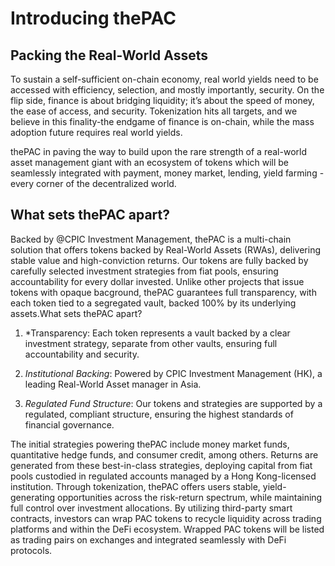 # Introducing thePAC

## Packing the Real-World Assets

To sustain a self-sufficient on-chain economy, real world yields need to be accessed with efficiency, selection, and mostly importantly, security. On the flip side, finance is about bridging liquidity; it’s about the speed of money, the ease of access, and security. Tokenization hits all targets, and we believe in this finality-the endgame of finance is on-chain, while the mass adoption future requires real world yields.

thePAC in paving the way to build upon the rare strength of a real-world asset management giant with an ecosystem of tokens which will be seamlessly integrated with payment, money market, lending, yield farming - every corner of the decentralized world. 

## What sets thePAC apart?
Backed by @CPIC Investment Management, thePAC is a multi-chain solution that offers tokens backed by Real-World Assets (RWAs), delivering stable value and high-conviction returns. Our tokens are fully backed by carefully selected investment strategies from fiat pools, ensuring accountability for every dollar invested. Unlike other projects that issue tokens with opaque bacground, thePAC guarantees full transparency, with each token tied to a segregated vault, backed 100% by its underlying assets.What sets thePAC apart?

1. *Transparency: Each token represents a vault backed by a clear investment strategy, separate from other vaults, ensuring full accountability and security.

2. *Institutional Backing*: Powered by CPIC Investment Management (HK), a leading Real-World Asset manager in Asia.

3. *Regulated Fund Structure*: Our tokens and strategies are supported by a regulated, compliant structure, ensuring the highest standards of financial governance.

The initial strategies powering thePAC include money market funds, quantitative hedge funds, and consumer credit, among others. Returns are generated from these best-in-class strategies, deploying capital from fiat pools custodied in regulated accounts managed by a Hong Kong-licensed institution. Through tokenization, thePAC offers users stable, yield-generating opportunities across the risk-return spectrum, while maintaining full control over investment allocations. By utilizing third-party smart contracts, investors can wrap PAC tokens to recycle liquidity across trading platforms and within the DeFi ecosystem. Wrapped PAC tokens will be listed as trading pairs on exchanges and integrated seamlessly with DeFi protocols.

